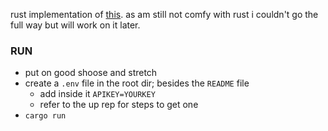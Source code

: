 rust implementation of [this](https://github.com/CanaanGM/help-me).
as am still not comfy with rust i couldn't go the full way but will work on it later.

### RUN
- put on good shoose and stretch
- create a `.env` file in the root dir; besides the `README` file
    - add inside it `APIKEY=YOURKEY`
    - refer to the up rep for steps to get one
- `cargo run` 